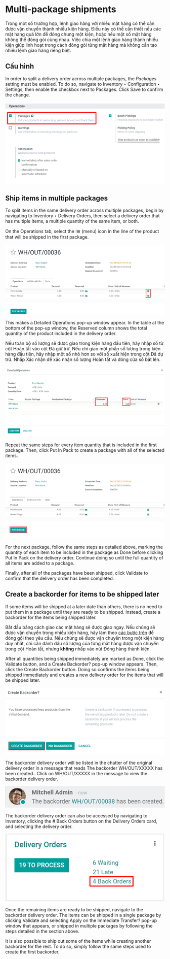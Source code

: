 # Multi-package shipments

Trong một số trường hợp, lệnh giao hàng với nhiều mặt hàng có thể cần được vận chuyển thành nhiều kiện hàng. Điều này có thể cần thiết nếu các mặt hàng quá lớn để đóng chung một kiện, hoặc nếu một số mặt hàng không thể đóng gói cùng nhau. Việc chia một lệnh giao hàng thành nhiều kiện giúp linh hoạt trong cách đóng gói từng mặt hàng mà không cần tạo nhiều lệnh giao hàng riêng biệt.

## Cấu hình

In order to split a delivery order across multiple packages, the *Packages* setting must be enabled.
To do so, navigate to Inventory ‣ Configuration ‣ Settings, then enable the
checkbox next to Packages. Click Save to confirm the change.

![The Packages setting on the Inventory app settings page.](multipack/packages-setting.png)

<a id="inventory-shipping-multiple-packages"></a>

## Ship items in multiple packages

To split items in the same delivery order across multiple packages, begin by navigating to
Inventory ‣ Delivery Orders, then select a delivery order that has multiple
items, a multiple quantity of the same item, or both.

On the Operations tab, select the ⁞≣ (menu) icon in the line of the product
that will be shipped in the first package.

![The menu icon for a product in a delivery order.](multipack/product-menu-icon.png)

This makes a Detailed Operations pop-up window appear. In the table at the bottom of the
pop-up window, the Reserved column shows the total quantity of the product included in
the delivery order.

Nếu toàn bộ số lượng sẽ được giao trong kiện hàng đầu tiên, hãy nhập số từ cột Hoàn tất vào cột Đã giữ trữ. Nếu chỉ giao một phần số lượng trong kiện hàng đầu tiên, hãy nhập một số nhỏ hơn so với số xuất hiện trong cột Đã dự trữ. Nhấp Xác nhận để xác nhận số lượng Hoàn tất và đóng cửa sổ bật lên.

![The Detailed Operations pop-up for a product in a delivery order.](multipack/detailed-operations.png)

Repeat the same steps for every item quantity that is included in the first package. Then, click
Put In Pack to create a package with all of the selected items.

![The Put In Pack button on a delivery order.](multipack/put-in-pack.png)

For the next package, follow the same steps as detailed above, marking the quantity of each item to
be included in the package as Done before clicking Put In Pack on the
delivery order. Continue doing so until the full quantity of all items are added to a package.

Finally, after all of the packages have been shipped, click Validate to confirm that the
delivery order has been completed.

## Create a backorder for items to be shipped later

If some items will be shipped at a later date than others, there is no need to put them in a package
until they are ready to be shipped. Instead, create a backorder for the items being shipped later.

Bắt đầu bằng cách giao các mặt hàng sẽ được giao ngay. Nếu chúng sẽ được vận chuyển trong nhiều kiện hàng, hãy làm theo [các bước trên](#inventory-shipping-multiple-packages) để đóng gói theo yêu cầu. Nếu chúng sẽ được vận chuyển trong một kiện hàng duy nhất, chỉ cần đánh dấu số lượng của từng mặt hàng được vận chuyển trong cột Hoàn tất, nhưng **không** nhấp vào nút Đóng hàng thành kiện.

After all quantities being shipped immediately are marked as Done, click the
Validate button, and a Create Backorder? pop-up window appears. Then, click
the Create Backorder button. Doing so confirms the items being shipped immediately and
creates a new delivery order for the items that will be shipped later.

![The Create Backorder? pop-up window.](multipack/backorder-pop-up.png)

The backorder delivery order will be listed in the chatter of the original delivery order in a
message that reads The backorder WH/OUT/XXXXX has been created.. Click on
WH/OUT/XXXXX in the message to view the backorder delivery order.

![The backorder delivery order listed in the chatter of the original delivery order.](multipack/backorder-chatter.png)

The backorder delivery order can also be accessed by navigating to Inventory,
clicking the # Back Orders button on the Delivery Orders card, and selecting
the delivery order.

![The Back Orders button on the Delivery Orders card.](multipack/back-orders-button.png)

Once the remaining items are ready to be shipped, navigate to the backorder delivery order. The
items can be shipped in a single package by clicking Validate and selecting
Apply on the Immediate Transfer? pop-up window that appears, or shipped in
multiple packages by following the steps detailed in the section above.

It is also possible to ship out some of the items while creating another backorder for the rest. To
do so, simply follow the same steps used to create the first backorder.
